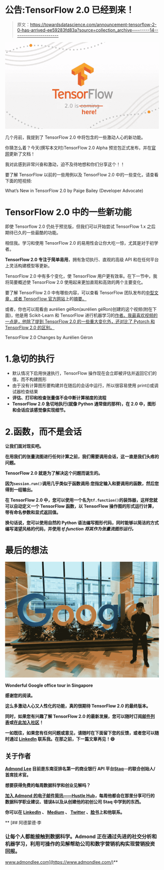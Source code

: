 # 公告:TensorFlow 2.0 已经到来！

> 原文：<https://towardsdatascience.com/announcement-tensorflow-2-0-has-arrived-ee59283fd83a?source=collection_archive---------14----------------------->

![](img/0cd05ea662ae1d316a184455c3caf263.png)

几个月前，我提到了 TensorFlow 2.0 中将包含的一些激动人心的新功能。

你猜怎么着？今天(撰写本文时)TensorFlow 2.0 Alpha 预览包正式发布，并在[官网](https://www.tensorflow.org/alpha)更新了文档！

我对此感到非常兴奋和激动，迫不及待地想和你们分享这个！！

要了解 TensorFlow 以前的一些用例以及 TensorFlow 2.0 中的一些变化，请查看下面的短视频:

What’s New in TensorFlow 2.0 by Paige Bailey (Developer Advocate)

# TensorFlow 2.0 中的一些新功能

即使 Tensorflow 2.0 仍处于预览版，但我们可以开始尝试 TensorFlow 1.x 之后期待已久的一些最酷的功能。

相信我。学习和使用 TensorFlow 2.0 的易用性会让你大吃一惊，尤其是对于初学者。

**TensorFlow 2.0 专注于简单易用**，拥有急切执行、直观的高级 API 和在任何平台上灵活构建模型等更新。

TensorFlow 2.0 中有多个变化，使 TensorFlow 用户更有效率。在下一节中，我将简要概述使 TensorFlow 2.0 使用起来更加直观和高效的两个主要变化。

要了解 TensorFlow 2.0 中有哪些内容，可以查看 TensorFlow 团队发布的[中型文章，或者 TensorFlow 官方网站](https://medium.com/tensorflow/whats-coming-in-tensorflow-2-0-d3663832e9b8?linkId=62351082)上的[摘要。](https://www.tensorflow.org/alpha/guide/effective_tf2)

或者，你也可以观看由 aurélien géRon(aurélien géRon)创建的这个视频(附在下面)，他是用 Scikit-Learn 和 TensorFlow 进行机器学习的[作者。我最喜欢视频的一点是，他除了提到 TensorFlow 2.0 的一些重大变化外，还对比了 Pytorch 和 TensorFlow 2.0 的区别。](https://amzn.to/2VHf3jn)

TensorFlow 2.0 Changes by Aurélien Géron

# 1.急切的执行

*   默认情况下启用快速执行，TensorFlow 操作现在会立即被评估并返回它们的值，而不构建图形
*   由于没有计算图形要构建并在随后的会话中运行，所以很容易使用 print()或调试器检查结果
*   **评估、打印和检查张量值不会中断计算梯度的流程**
*   **TensorFlow 2.0 急切地执行(就像 Python 通常做的那样)，在 2.0 中，图形和会话应该感觉像实现细节。**

# **2.函数，而不是会话**

**让我们面对现实吧。**

**在用我们的张量流图进行任何计算之前，我们需要调用会话，这一直是我们头疼的问题。**

**TensorFlow 2.0 就是为了解决这个问题而诞生的。**

**因为`session.run()`调用几乎类似于函数调用:您指定输入和要调用的函数，然后您得到一组输出。**

**在 TensorFlow 2.0 中，您可以使用一个名为`tf.function()`的装饰器，这样您就可以自动定义一个 TensorFlow 函数，以 TensorFlow 操作图的形式运行计算，带有命名参数和显式返回值。**

**换句话说，您可以使用自然的 Python 语法编写图形代码，同时能够以简洁的方式编写渴望风格的代码，并使用 ***tf.function*** *将其作为张量流图形运行。***

# **最后的想法**

**![](img/71e442d7c6fb95af7efbd96ebad9393c.png)**

**Wonderful Google office tour in Singapore**

**感谢您的阅读。**

**这么多激动人心又人性化的功能，真的很期待 TensorFlow 2.0 的最终版本。**

**同时，如果您有兴趣了解 TensorFlow 2.0 的最新发展，您可以随时订阅[邮件列表](https://www.tensorflow.org/community/lists)或[在此加入社区](https://www.tensorflow.org/community/groups)！**

**一如既往，如果您有任何问题或意见，请随时在下面留下您的反馈，或者您可以随时通过 [LinkedIn](https://www.linkedin.com/in/admond1994/) 联系我。在那之前，下一篇文章再见！😄**

## **关于作者**

**[**Admond Lee**](https://www.linkedin.com/in/admond1994/) 目前是东南亚排名第一的商业银行 API 平台[**Staq**](https://www.trystaq.com)**—**的联合创始人/首席技术官。**

**想要获得免费的每周数据科学和创业见解吗？**

**[**加入 Admond 的电子邮件简讯——Hustle Hub**](https://bit.ly/3pGF8jv)，每周他都会在那里分享可行的数据科学职业建议、错误&以及从创建他的初创公司 Staq 中学到的东西。**

**你可以在 [LinkedIn](https://www.linkedin.com/in/admond1994/) 、 [Medium](https://medium.com/@admond1994) 、 [Twitter](https://twitter.com/admond1994) 、[脸书](https://www.facebook.com/admond1994)上和他联系。**

**[](https://www.admondlee.com/) [## 阿德蒙德·李

### 让每个人都能接触到数据科学。Admond 正在通过先进的社交分析和机器学习，利用可操作的见解帮助公司和数字营销机构实现营销投资回报。

www.admondlee.com](https://www.admondlee.com/)**